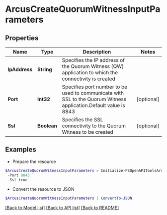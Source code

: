 # ArcusCreateQuorumWitnessInputParameters
## Properties

Name | Type | Description | Notes
------------ | ------------- | ------------- | -------------
**IpAddress** | **String** | Specifies the IP address of the Quorum Witness (QW) application to which the connectivity is created | 
**Port** | **Int32** | Specifies port number to be used to communicate with SSL to the Quorum Witness application.Default value is 8843 | [optional] 
**Ssl** | **Boolean** | Specifies the SSL connectivity to the Quorum Witness to be created | [optional] 

## Examples

- Prepare the resource
```powershell
$ArcusCreateQuorumWitnessInputParameters = Initialize-PSOpenAPIToolsArcusCreateQuorumWitnessInputParameters  -IpAddress 15.112.47.239 `
 -Port 8843 `
 -Ssl true
```

- Convert the resource to JSON
```powershell
$ArcusCreateQuorumWitnessInputParameters | ConvertTo-JSON
```

[[Back to Model list]](../README.md#documentation-for-models) [[Back to API list]](../README.md#documentation-for-api-endpoints) [[Back to README]](../README.md)

